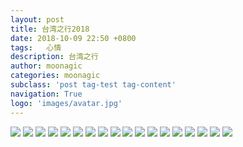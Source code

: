 ```yaml
---
layout: post
title: 台湾之行2018
date: 2018-10-09 22:50 +0800
tags:   心情
description: 台湾之行
author: moonagic
categories: moonagic
subclass: 'post tag-test tag-content'
navigation: True
logo: 'images/avatar.jpg'
---
```


![](https://cdn.agic.io/images/2018/10/IMG_0724.jpg)
![](https://cdn.agic.io/images/2018/10/IMG_0748.jpg)
![](https://cdn.agic.io/images/2018/10/IMG_0778.jpg)
![](https://cdn.agic.io/images/2018/10/IMG_0781.jpg)
![](https://cdn.agic.io/images/2018/10/IMG_0782.jpg)
![](https://cdn.agic.io/images/2018/10/IMG_0783.jpg)
![](https://cdn.agic.io/images/2018/10/IMG_0784.jpg)
![](https://cdn.agic.io/images/2018/10/IMG_0793.jpg)
![](https://cdn.agic.io/images/2018/10/IMG_0805.jpg)
![](https://cdn.agic.io/images/2018/10/IMG_0806.jpg)
![](https://cdn.agic.io/images/2018/10/IMG_0808.jpg)
![](https://cdn.agic.io/images/2018/10/IMG_0809.jpg)
![](https://cdn.agic.io/images/2018/10/IMG_0810.jpg)
![](https://cdn.agic.io/images/2018/10/IMG_0811.jpg)
![](https://cdn.agic.io/images/2018/10/IMG_0812.jpg)
![](https://cdn.agic.io/images/2018/10/IMG_0813.jpg)
![](https://cdn.agic.io/images/2018/10/IMG_0814.jpg)
![](https://cdn.agic.io/images/2018/10/IMG_1330.jpg)